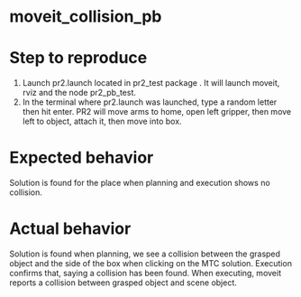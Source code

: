 # moveit_collision_pb

# Step to reproduce 

1. Launch pr2.launch located in pr2_test package . It will launch moveit, rviz and the node pr2_pb_test.
2. In the terminal where pr2.launch was launched, type a random letter then hit enter. PR2 will move arms to home, open left gripper, then move left to object, attach it, then move into box. 


# Expected behavior

Solution is found for the place when planning and execution shows no collision.

# Actual behavior

Solution is found when planning, we see a collision between the grasped object and the side of the box when clicking on the MTC solution. Execution confirms that, saying a collision has been found. 
When executing, moveit reports a collision between grasped object and scene object.
